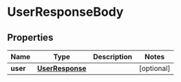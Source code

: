

# UserResponseBody


## Properties

| Name | Type | Description | Notes |
|------------ | ------------- | ------------- | -------------|
|**user** | [**UserResponse**](UserResponse.md) |  |  [optional] |



